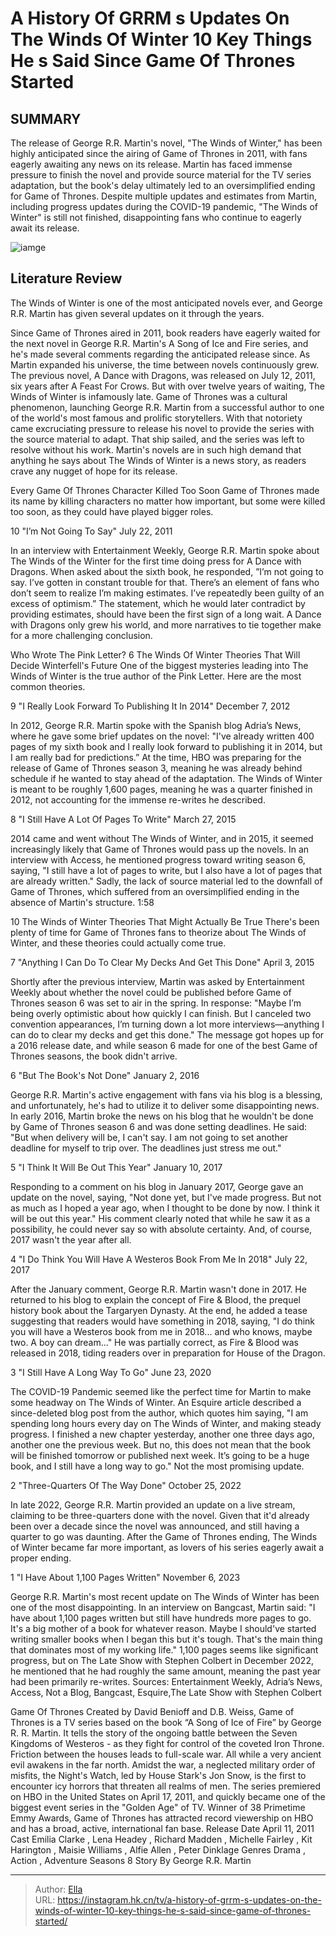 # A History Of GRRM s Updates On The Winds Of Winter 10 Key Things He s Said Since Game Of Thrones Started


## SUMMARY 


 The release of George R.R. Martin&#39;s novel, &#34;The Winds of Winter,&#34; has been highly anticipated since the airing of Game of Thrones in 2011, with fans eagerly awaiting any news on its release. 
 Martin has faced immense pressure to finish the novel and provide source material for the TV series adaptation, but the book&#39;s delay ultimately led to an oversimplified ending for Game of Thrones. 
 Despite multiple updates and estimates from Martin, including progress updates during the COVID-19 pandemic, &#34;The Winds of Winter&#34; is still not finished, disappointing fans who continue to eagerly await its release. 

![iamge](https://static1.srcdn.com/wordpress/wp-content/uploads/2024/01/the-winds-of-winter-books-george-r-r-martin-updates.jpg)

## Literature Review
The Winds of Winter is one of the most anticipated novels ever, and George R.R. Martin has given several updates on it through the years.




Since Game of Thrones aired in 2011, book readers have eagerly waited for the next novel in George R.R. Martin&#39;s A Song of Ice and Fire series, and he&#39;s made several comments regarding the anticipated release since. As Martin expanded his universe, the time between novels continuously grew. The previous novel, A Dance with Dragons, was released on July 12, 2011, six years after A Feast For Crows. But with over twelve years of waiting, The Winds of Winter is infamously late.
Game of Thrones was a cultural phenomenon, launching George R.R. Martin from a successful author to one of the world&#39;s most famous and prolific storytellers. With that notoriety came excruciating pressure to release his novel to provide the series with the source material to adapt. That ship sailed, and the series was left to resolve without his work. Martin&#39;s novels are in such high demand that anything he says about The Winds of Winter is a news story, as readers crave any nugget of hope for its release.
            
 
 Every Game Of Thrones Character Killed Too Soon 
Game of Thrones made its name by killing characters no matter how important, but some were killed too soon, as they could have played bigger roles.













 








 10  &#34;I’m Not Going To Say&#34; 
July 22, 2011
        

In an interview with Entertainment Weekly, George R.R. Martin spoke about The Winds of the Winter for the first time doing press for A Dance with Dragons. When asked about the sixth book, he responded, ”I’m not going to say. I’ve gotten in constant trouble for that. There’s an element of fans who don’t seem to realize I’m making estimates. I’ve repeatedly been guilty of an excess of optimism.” The statement, which he would later contradict by providing estimates, should have been the first sign of a long wait. A Dance with Dragons only grew his world, and more narratives to tie together make for a more challenging conclusion.
            
 
 Who Wrote The Pink Letter? 6 The Winds Of Winter Theories That Will Decide Winterfell&#39;s Future 
One of the biggest mysteries leading into The Winds of Winter is the true author of the Pink Letter. Here are the most common theories.









 9  &#34;I Really Look Forward To Publishing It In 2014&#34; 
December 7, 2012
        

In 2012, George R.R. Martin spoke with the Spanish blog Adria’s News, where he gave some brief updates on the novel: &#34;I&#39;ve already written 400 pages of my sixth book and I really look forward to publishing it in 2014, but I am really bad for predictions.” At the time, HBO was preparing for the release of Game of Thrones season 3, meaning he was already behind schedule if he wanted to stay ahead of the adaptation. The Winds of Winter is meant to be roughly 1,600 pages, meaning he was a quarter finished in 2012, not accounting for the immense re-writes he described.





 8  &#34;I Still Have A Lot Of Pages To Write&#34; 
March 27, 2015
        

2014 came and went without The Winds of Winter, and in 2015, it seemed increasingly likely that Game of Thrones would pass up the novels. In an interview with Access, he mentioned progress toward writing season 6, saying, &#34;I still have a lot of pages to write, but I also have a lot of pages that are already written.&#34; Sadly, the lack of source material led to the downfall of Game of Thrones, which suffered from an oversimplified ending in the absence of Martin&#39;s structure.
 1:58                  
 
 10 The Winds of Winter Theories That Might Actually Be True 
There&#39;s been plenty of time for Game of Thrones fans to theorize about The Winds of Winter, and these theories could actually come true.









 7  &#34;Anything I Can Do To Clear My Decks And Get This Done&#34; 
April 3, 2015
        

Shortly after the previous interview, Martin was asked by Entertainment Weekly about whether the novel could be published before Game of Thrones season 6 was set to air in the spring. In response: &#34;Maybe I’m being overly optimistic about how quickly I can finish. But I canceled two convention appearances, I’m turning down a lot more interviews—anything I can do to clear my decks and get this done.&#34; The message got hopes up for a 2016 release date, and while season 6 made for one of the best Game of Thrones seasons, the book didn&#39;t arrive.





 6  &#34;But The Book&#39;s Not Done&#34; 
January 2, 2016
        

George R.R. Martin&#39;s active engagement with fans via his blog is a blessing, and unfortunately, he&#39;s had to utilize it to deliver some disappointing news. In early 2016, Martin broke the news on his blog that he wouldn&#39;t be done by Game of Thrones season 6 and was done setting deadlines. He said: &#34;But when delivery will be, I can&#39;t say. I am not going to set another deadline for myself to trip over. The deadlines just stress me out.&#34; 





 5  &#34;I Think It Will Be Out This Year&#34; 
January 10, 2017
        

Responding to a comment on his blog in January 2017, George gave an update on the novel, saying, &#34;Not done yet, but I&#39;ve made progress. But not as much as I hoped a year ago, when I thought to be done by now. I think it will be out this year.&#34; His comment clearly noted that while he saw it as a possibility, he could never say so with absolute certainty. And, of course, 2017 wasn&#39;t the year after all.





 4  &#34;I Do Think You Will Have A Westeros Book From Me In 2018&#34; 
July 22, 2017


 







After the January comment, George R.R. Martin wasn&#39;t done in 2017. He returned to his blog to explain the concept of Fire &amp; Blood, the prequel history book about the Targaryen Dynasty. At the end, he added a tease suggesting that readers would have something in 2018, saying, &#34;I do think you will have a Westeros book from me in 2018... and who knows, maybe two. A boy can dream...&#34; He was partially correct, as Fire &amp; Blood was released in 2018, tiding readers over in preparation for House of the Dragon.





 3  &#34;I Still Have A Long Way To Go&#34; 
June 23, 2020


 







The COVID-19 Pandemic seemed like the perfect time for Martin to make some headway on The Winds of Winter. An Esquire article described a since-deleted blog post from the author, which quotes him saying, &#34;I am spending long hours every day on The Winds of Winter, and making steady progress. I finished a new chapter yesterday, another one three days ago, another one the previous week. But no, this does not mean that the book will be finished tomorrow or published next week. It’s going to be a huge book, and I still have a long way to go.&#34; Not the most promising update.





 2  &#34;Three-Quarters Of The Way Done&#34; 
October 25, 2022
        

In late 2022, George R.R. Martin provided an update on a live stream, claiming to be three-quarters done with the novel. Given that it&#39;d already been over a decade since the novel was announced, and still having a quarter to go was daunting. After the Game of Thrones ending, The Winds of Winter became far more important, as lovers of his series eagerly await a proper ending.





 1  &#34;I Have About 1,100 Pages Written&#34; 
November 6, 2023
        

George R.R. Martin&#39;s most recent update on The Winds of Winter has been one of the most disappointing. In an interview on Bangcast, Martin said: &#34;I have about 1,100 pages written but still have hundreds more pages to go. It&#39;s a big mother of a book for whatever reason. Maybe I should&#39;ve started writing smaller books when I began this but it&#39;s tough. That&#39;s the main thing that dominates most of my working life.&#34; 1,100 pages seems like significant progress, but on The Late Show with Stephen Colbert in December 2022, he mentioned that he had roughly the same amount, meaning the past year had been primarily re-writes.
Sources: Entertainment Weekly, Adria’s News, Access, Not a Blog, Bangcast, Esquire,The Late Show with Stephen Colbert
        


 Game Of Thrones 
Created by David Benioff and D.B. Weiss, Game of Thrones is a TV series based on the book “A Song of Ice of Fire” by George R. R. Martin. It tells the story of the ongoing battle between the Seven Kingdoms of Westeros - as they fight for control of the coveted Iron Throne. Friction between the houses leads to full-scale war. All while a very ancient evil awakens in the far north. Amidst the war, a neglected military order of misfits, the Night&#39;s Watch, led by House Stark&#39;s Jon Snow, is the first to encounter icy horrors that threaten all realms of men. The series premiered on HBO in the United States on April 17, 2011, and quickly became one of the biggest event series in the &#34;Golden Age&#34; of TV. Winner of 38 Primetime Emmy Awards, Game of Thrones has attracted record viewership on HBO and has a broad, active, international fan base.
 Release Date   April 11, 2011    Cast   Emilia Clarke , Lena Headey , Richard Madden , Michelle Fairley , Kit Harington , Maisie Williams , Alfie Allen , Peter Dinklage    Genres   Drama , Action , Adventure    Seasons   8    Story By   George R.R. Martin    





---

> Author: [Ella](https://instagram.hk.cn/)  
> URL: https://instagram.hk.cn/tv/a-history-of-grrm-s-updates-on-the-winds-of-winter-10-key-things-he-s-said-since-game-of-thrones-started/  

